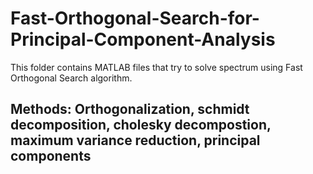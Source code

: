 # Fast-Orthogonal-Search-for-Principal-Component-Analysis

This folder contains MATLAB files that try to solve spectrum using Fast Orthogonal Search algorithm.

## Methods: Orthogonalization, schmidt decomposition, cholesky decompostion, maximum variance reduction, principal components

